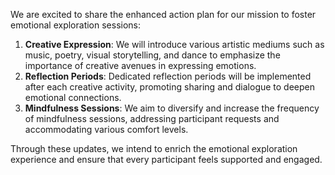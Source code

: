 

We are excited to share the enhanced action plan for our mission to foster emotional exploration sessions:
1. **Creative Expression**: We will introduce various artistic mediums such as music, poetry, visual storytelling, and dance to emphasize the importance of creative avenues in expressing emotions.
2. **Reflection Periods**: Dedicated reflection periods will be implemented after each creative activity, promoting sharing and dialogue to deepen emotional connections.
3. **Mindfulness Sessions**: We aim to diversify and increase the frequency of mindfulness sessions, addressing participant requests and accommodating various comfort levels.

Through these updates, we intend to enrich the emotional exploration experience and ensure that every participant feels supported and engaged.